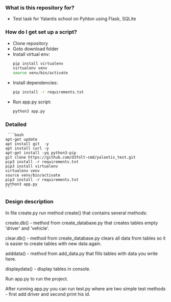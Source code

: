 ### What is this repository for? ###

* Test task for Yalantis school on Pyhton using Flask, SQLite

### How do I get set up a script? ###

* Clone repository
* Goto download folder
* Install virtual env:
    ```bash
    pip install virtualenv
    virtualenv venv
    source venv/bin/activate
    ```
* Install dependencies:
    ```bash
    pip install -r requirements.txt
    ```
* Run app.py script:  
    ```bash
    python3 app.py
    ```
    
### Detailed

     ```bash
    apt-get update
    apt install git  -y
    apt install curl -y
    apt-get install -yq python3-pip
    git clone https://github.com/d3folt-cmd/yalantis_test.git
    pip3 install -r requirements.txt
    pip3 install virtualenv
    virtualenv venv
    source venv/bin/activate
    pip3 install -r requirements.txt
    python3 app.py
    ```

### Design description

In file create.py run method create() that contains several methods:

create.db() - method from create_database.py that creates tables empty 'driver' and 'vehicle'.

clear.db() - method from create_database.py clears all data from tables so it is easier to create tables with new data again.

adddata() - method from add_data.py that fills tables with data you write here.

displaydata() - display tables in console.

Run app.py to run the project.

After running app.py you can run test.py where are two simple test methods - first add driver and second print his id.

